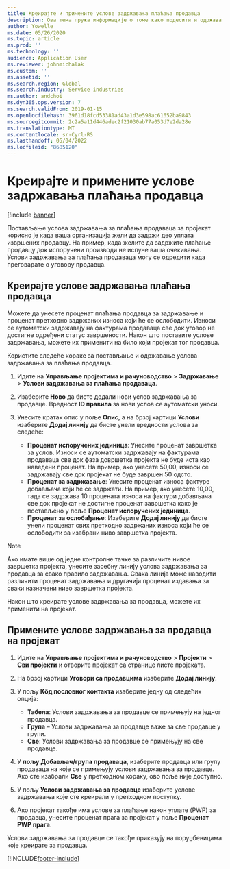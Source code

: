 ```yaml
---
title: Креирајте и примените услове задржавања плаћања продавца
description: Ова тема пружа информације о томе како подесити и одржавати услове задржавања за плаћања продаваца.
author: Yowelle
ms.date: 05/26/2020
ms.topic: article
ms.prod: ''
ms.technology: ''
audience: Application User
ms.reviewer: johnmichalak
ms.custom: ''
ms.assetid: ''
ms.search.region: Global
ms.search.industry: Service industries
ms.author: andchoi
ms.dyn365.ops.version: 7
ms.search.validFrom: 2019-01-15
ms.openlocfilehash: 3961d18fcd53381ad43a1d3e598ac61652ba9843
ms.sourcegitcommit: 2c2a5a11d446adec2f21030ab77a053d7e2da28e
ms.translationtype: MT
ms.contentlocale: sr-Cyrl-RS
ms.lasthandoff: 05/04/2022
ms.locfileid: "8685120"
---
```

# <a name="create-and-apply-vendor-payment-retention-terms"></a>Креирајте и примените услове задржавања плаћања продавца

[!include [banner](../includes/banner.md)] 

Постављање услова задржавања за плаћања продаваца за пројекат корисно је када ваша организација жели да задржи део уплата извршених продавцу. На пример, када желите да задржите плаћање продавцу док испоручени производи не испуне ваша очекивања. Услови задржавања за плаћања продаваца могу се одредити када преговарате о уговору продавца.

## <a name="create-vendor-payment-retention-terms"></a>Креирајте услове задржавања плаћања продавца

Можете да унесете проценат плаћања продавца за задржавање и проценат претходно задржаних износа који ће се ослободити. Износи се аутоматски задржавају на фактурама продаваца све док уговор не достигне одређени статус завршености. Након што поставите услове задржавања, можете их применити на било који пројекат тог продавца.

Користите следеће кораке за постављање и одржавање услова задржавања за плаћања продавца. 

1. Идите на **Управљање пројектима и рачуноводство** > **Задржавање** > **Услови задржавања за плаћања продаваца**.
2. Изаберите **Ново** да бисте додали нови услов задржавања за продавце. Вредност **ID правила** за нови услов се аутоматски уноси. 
3. Унесите кратак опис у поље **Опис**, а на брзој картици **Услови** изаберите **Додај линију** да бисте унели вредности услова за следеће:

   - **Проценат испоручених јединица**: Унесите проценат завршетка за услов. Износи се аутоматски задржавају на фактурама продаваца све док фаза довршетка пројекта не буде иста као наведени проценат. На пример, ако унесете 50,00, износи се задржавају све док пројекат не буде завршен 50 одсто.
   - **Проценат за задржавање**: Унесите проценат износа фактуре добављача који ће се задржати. На пример, ако унесете 10,00, тада се задржава 10 процената износа на фактури добављача све док пројекат не достигне проценат завршетка како је постављено у поље **Проценат испоручених јединица**.
   - **Проценат за ослобађање**: Изаберите **Додај линију** да бисте унели проценат свих претходно задржаних износа који ће се ослободити за изабрани ниво завршетка пројекта.

> [!NOTE]
> Ако имате више од једне контролне тачке за различите нивое завршетка пројекта, унесите засебну линију услова задржавања за продавца за свако правило задржавања. Свака линија може наводити различити проценат задржавања и другачији проценат издавања за сваки назначени ниво завршетка пројекта.

Након што креирате услове задржавања за продавца, можете их применити на пројекат.

## <a name="apply-vendor-retention-terms-to-a-project"></a>Примените услове задржавања за продавца на пројекат

1. Идите на **Управљање пројектима и рачуноводство** > **Пројекти** > **Сви пројекти** и отворите пројекат са странице листе пројеката.
2. На брзој картици **Уговори са продавцима** изаберите **Додај линију**.
3. У пољу **Кôд пословног контакта** изаберите једну од следећих опција: 

   - **Табела**: Услови задржавања за продавце се примењују на једног продавца.
   - **Група** – Услови задржавања за продавце важе за све продавце у групи.
   - **Све**: Услови задржавања за продавце се примењују на све продавце.

4. У **пољу Добављач/група продаваца**, изаберите продавца или групу продаваца на које се примењују услови задржавања за продавце. Ако сте изабрали **Све** у претходном кораку, ово поље није доступно.
5. У пољу **Услови задржавања за продавце** изаберите услове задржавања које сте креирали у претходном поступку.
6. Ако пројекат такође има услове за плаћање након уплате (PWP) за продавца, унесите проценат прага за пројекат у поље **Проценат PWP прага**.

Услови задржавања за продавце се такође приказују на поруџбеницама које креирате за продавца.


[!INCLUDE[footer-include](../includes/footer-banner.md)]